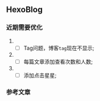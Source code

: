 ## HexoBlog


### 近期需要优化

1. - [ ] Tag问题，博客`tag`现在不显示;
2. - [ ] 每篇文章添加查看次数和人数;
3. - [ ] 添加点击星星;

### 参考文章






